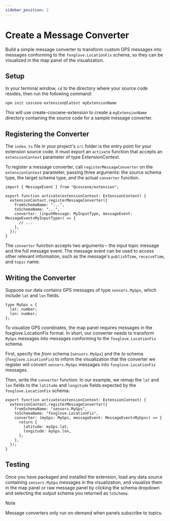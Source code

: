 ```yaml
---
sidebar_position: 2
---
```


# Create a Message Converter

Build a simple message converter to transform custom GPS messages into messages conforming to the `foxglove.LocationFix` schema, so they can be visualized in the map panel of the visualization.

## Setup

In your terminal window, `cd` to the directory where your source code resides, then run the following command:

```
npm init coscene-extension@latest myExtensionName
```

This will use create-coscene-extension to create a `myExtensionName` directory containing the source code for a sample message converter.

## Registering the Converter

The `index.ts` file in your project's `src` folder is the entry point for your extension source code. It must export an `activate` function that accepts an `extensionContext` parameter of type ExtensionContext.

To register a message converter, call `registerMessageConverter` on the `extensionContext` parameter, passing three arguments: the source schema type, the target schema type, and the actual `converter` function.

```
import { MessageEvent } from "@coscene/extension";

export function activate(extensionContext: ExtensionContext) {
  extensionContext.registerMessageConverter({
    fromSchemaName: "...",
    toSchemaName: "...",
    converter: (inputMessage: MyInputType, messageEvent: MessageEvent<MyInputType>) => {
      // ...
    },
  });
}
```

The `converter` function accepts two arguments – the input topic message and the full message event. The message event can be used to access other relevant information, such as the message's `publishTime`, `receiveTime`, and `topic` name.

## Writing the Converter

Suppose our data contains GPS messages of type `sensors.MyGps`, which include `lat` and `lon` fields.

```
type MyGps = {
  lat: number;
  lon: number;
};
```

To visualize GPS coordinates, the map panel requires messages in the foxglove.LocationFix format. In short, our converter needs to transform `MyGps` messages into messages conforming to the `foxglove.LocationFix` schema.

First, specify the _from_ schema (`sensors.MyGps`) and the _to_ schema (`foxglove.LocationFix`) to inform the visualization that the converter we register will convert `sensors.MyGps` messages into `foxglove.LocationFix` messages.

Then, write the `converter` function. In our example, we remap the `lat` and `lon` fields to the `latitude` and `longitude` fields expected by the `foxglove.LocationFix` schema:

```
export function activate(extensionContext: ExtensionContext) {
  extensionContext.registerMessageConverter({
    fromSchemaName: "sensors.MyGps",
    toSchemaName: "foxglove.LocationFix",
    converter: (myGps: MyGps, messageEvent: MessageEvent<MyGps>) => {
      return {
        latitude: myGps.lat,
        longitude: myGps.lon,
      };
    },
  });
}
```

## Testing

Once you have packaged and installed the extension, load any data source containing `sensors.MyGps` messages in the visualization, and visualize them in the map panel or raw message panel by clicking the schema dropdown and selecting the output schema you returned as `toSchema`.

Note

Message converters only run on-demand when panels subscribe to topics.
